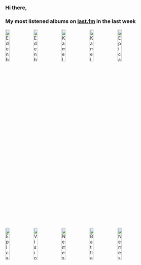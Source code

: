 ### Hi there, 

### My most listened albums on [last.fm](https://www.last.fm/user/jfdesignnet) in the last week

[<img src='https://lastfm.freetls.fastly.net/i/u/300x300/a02fcc2745811e144ca1ef460c750835.jpg' width='16%' height='16%' alt='Edenbridge - The Chronicles of Eden Part 2'>](https://www.last.fm/music/edenbridge/the%2bchronicles%2bof%2beden%2bpart%2b2)&nbsp;
[<img src='https://lastfm.freetls.fastly.net/i/u/300x300/073487e3015fd18b5d950bbcbfc11763.jpg' width='16%' height='16%' alt='Edenbridge - Shangri-La'>](https://www.last.fm/music/edenbridge/shangri-la)&nbsp;
[<img src='https://lastfm.freetls.fastly.net/i/u/300x300/93f608c7db104140c16f000906bb4445.png' width='16%' height='16%' alt='Kamelot - Haven'>](https://www.last.fm/music/kamelot/haven)&nbsp;
[<img src='https://lastfm.freetls.fastly.net/i/u/300x300/b4da996d84ca088e71c52f6c84dba606.jpg' width='16%' height='16%' alt='Kamelot - The Shadow Theory (Deluxe Bonus Version)'>](https://www.last.fm/music/kamelot/the%2bshadow%2btheory%2b%2528deluxe%2bbonus%2bversion%2529)&nbsp;
[<img src='https://lastfm.freetls.fastly.net/i/u/300x300/eef35303d12f82e3d18872b9f693b3de.jpg' width='16%' height='16%' alt='Epica - The Classical Conspiracy (Live in Miskolc)'>](https://www.last.fm/music/epica/the%2bclassical%2bconspiracy%2b%2528live%2bin%2bmiskolc%2529)&nbsp;
<br>
[<img src='https://lastfm.freetls.fastly.net/i/u/300x300/1c8dce18680b9684ed0474f1175c9cbc.jpg' width='16%' height='16%' alt='Epica - Retrospect - 10th Anniversary (Live)'>](https://www.last.fm/music/epica/retrospect%2b-%2b10th%2banniversary%2b%2528live%2529)&nbsp;
[<img src='https://lastfm.freetls.fastly.net/i/u/300x300/4bedf5e22b5b91cb293c3d0cf056e050.jpg' width='16%' height='16%' alt='Visions of Atlantis - A Symphonic Journey To Remember (Live)'>](https://www.last.fm/music/visions%2bof%2batlantis/a%2bsymphonic%2bjourney%2bto%2bremember%2b%2528live%2529)&nbsp;
[<img src='https://lastfm.freetls.fastly.net/i/u/300x300/be0ce877668141a7260ad22aedd2dce4.jpg' width='16%' height='16%' alt='Nemesea - Uprise'>](https://www.last.fm/music/nemesea/uprise)&nbsp;
[<img src='https://lastfm.freetls.fastly.net/i/u/300x300/51d4889a19125cd0e09182f50c82d353.jpg' width='16%' height='16%' alt='Battle Beast - Battle Beast'>](https://www.last.fm/music/battle%2bbeast/battle%2bbeast)&nbsp;
[<img src='https://lastfm.freetls.fastly.net/i/u/300x300/c9810f49ef9165a9cdf9a9c345bda070.jpg' width='16%' height='16%' alt='Nemesea - White Flag'>](https://www.last.fm/music/nemesea/white%2bflag)&nbsp;
<br>
